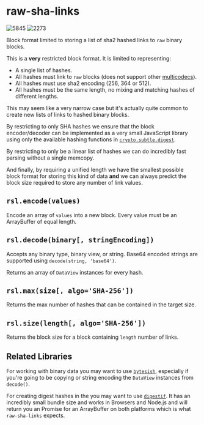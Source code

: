 # raw-sha-links

![5845](https://img.shields.io/badge/compiled%20bundle-6k-green) ![2273](https://img.shields.io/badge/gzipped%20bundle-2k-brightgreen)

Block format limited to storing a list of sha2 hashed links to `raw` binary blocks.

This is a **very** restricted block format. It is limited to representing:

* A single list of hashes.
* All hashes must link to `raw` blocks 
(does not support other [multicodecs](https://github.com/multiformats/multicodec)).
* All hashes must use sha2 encoding (256, 364 or 512).
* All hashes must be the same length, no mixing and matching hashes of different lengths.

This may seem like a very narrow case but it's actually quite common to create new lists of 
links to hashed binary blocks. 

By restricting to only SHA hashes we ensure that the block encoder/decoder can be implemented
as a very small JavaScript library using only the available hashing functions in 
[`crypto.subtle.digest`](https://developer.mozilla.org/en-US/docs/Web/API/SubtleCrypto/digest).

By restricting to only be a linear list of hashes we can do incredibly fast parsing without
a single memcopy.

And finally, by requiring a unified length we have the smallest possible block format for storing
this kind of data **and** we can always predict the block size required to store any number of 
link values.

## `rsl.encode(values)`

Encode an array of `values` into a new block. Every value must be an ArrayBuffer of equal length.

## `rsl.decode(binary[, stringEncoding])`

Accepts any binary type, binary view, or string. Base64 encoded strings are supported using `decode(string, 'base64')`.

Returns an array of `DataView` instances for every hash.

## `rsl.max(size[, algo='SHA-256'])`

Returns the max number of hashes that can be contained in the target size.

## `rsl.size(length[, algo='SHA-256'])`

Returns the block size for a block containing `length` number of links.

## Related Libraries

For working with binary data you may want to use [`bytesish`](https://github.com/mikeal/bytesish), 
especially if you're going to be copying or string encoding the `DataView` instances from `decode()`.

For creating digest hashes in the you may want to use [`digestif`](https://github.com/mikeal/digestif). 
It has an incredibly small bundle size and works in Browsers and Node.js and will return you an Promise
for an ArrayBuffer on both platforms which is what `raw-sha-links` expects.
